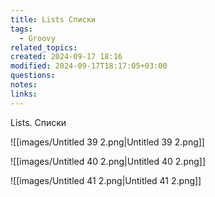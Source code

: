 ```yaml
---
title: Lists Списки
tags:
  - Groovy
related_topics: 
created: 2024-09-17 18:16
modified: 2024-09-17T18:17:05+03:00
questions: 
notes: 
links: 
---
```


Lists. Списки

![[images/Untitled 39 2.png|Untitled 39 2.png]]

![[images/Untitled 40 2.png|Untitled 40 2.png]]

![[images/Untitled 41 2.png|Untitled 41 2.png]]
